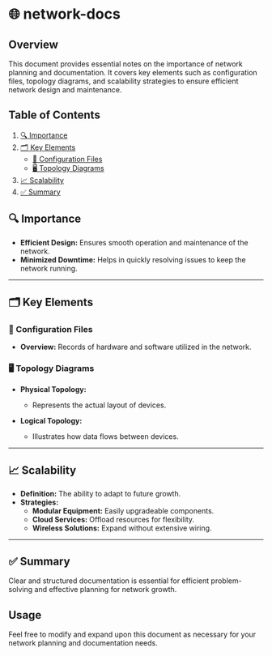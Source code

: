# 🌐 network-docs

## Overview

This document provides essential notes on the importance of network planning and documentation. It covers key elements such as configuration files, topology diagrams, and scalability strategies to ensure efficient network design and maintenance.

## Table of Contents

1. [🔍 Importance](#-importance)
2. [🗂️ Key Elements](#-key-elements)
   - [📁 Configuration Files](#-configuration-files)
   - [🖥️ Topology Diagrams](#-topology-diagrams)
3. [📈 Scalability](#-scalability)
4. [✅ Summary](#-summary)

## 🔍 Importance

- **Efficient Design:** Ensures smooth operation and maintenance of the network.
- **Minimized Downtime:** Helps in quickly resolving issues to keep the network running.

---

## 🗂️ Key Elements

### 📁 Configuration Files

- **Overview:** Records of hardware and software utilized in the network.

### 🖥️ Topology Diagrams

- **Physical Topology:** 
  - Represents the actual layout of devices.
  
- **Logical Topology:** 
  - Illustrates how data flows between devices.

---

## 📈 Scalability

- **Definition:** The ability to adapt to future growth.
- **Strategies:**
  - **Modular Equipment:** Easily upgradeable components.
  - **Cloud Services:** Offload resources for flexibility.
  - **Wireless Solutions:** Expand without extensive wiring.

---

## ✅ Summary

Clear and structured documentation is essential for efficient problem-solving and effective planning for network growth.

## Usage

Feel free to modify and expand upon this document as necessary for your network planning and documentation needs.
